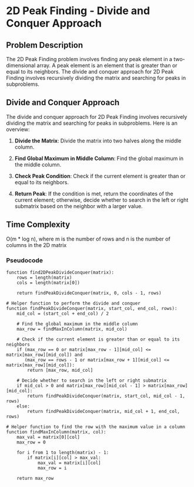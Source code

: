 # 2D Peak Finding - Divide and Conquer Approach

## Problem Description

The 2D Peak Finding problem involves finding any peak element in a two-dimensional array. A peak element is an element that is greater than or equal to its neighbors. The divide and conquer approach for 2D Peak Finding involves recursively dividing the matrix and searching for peaks in subproblems.

## Divide and Conquer Approach

The divide and conquer approach for 2D Peak Finding involves recursively dividing the matrix and searching for peaks in subproblems. Here is an overview:

1. **Divide the Matrix**: Divide the matrix into two halves along the middle column.

2. **Find Global Maximum in Middle Column**: Find the global maximum in the middle column.

3. **Check Peak Condition**: Check if the current element is greater than or equal to its neighbors.

4. **Return Peak**: If the condition is met, return the coordinates of the current element; otherwise, decide whether to search in the left or right submatrix based on the neighbor with a larger value.

## Time Complexity 
O(m * log n), where m is the number of rows and n is the number of columns in the 2D matrix

### Pseudocode

```plaintext
function find2DPeakDivideConquer(matrix):
    rows = length(matrix)
    cols = length(matrix[0])
    
    return findPeakDivideConquer(matrix, 0, cols - 1, rows)

# Helper function to perform the divide and conquer
function findPeakDivideConquer(matrix, start_col, end_col, rows):
    mid_col = (start_col + end_col) / 2
    
    # Find the global maximum in the middle column
    max_row = findMaxInColumn(matrix, mid_col)
    
    # Check if the current element is greater than or equal to its neighbors
    if (max_row == 0 or matrix[max_row - 1][mid_col] <= matrix[max_row][mid_col]) and
       (max_row == rows - 1 or matrix[max_row + 1][mid_col] <= matrix[max_row][mid_col]):
        return [max_row, mid_col]
    
    # Decide whether to search in the left or right submatrix
    if mid_col > 0 and matrix[max_row][mid_col - 1] > matrix[max_row][mid_col]:
        return findPeakDivideConquer(matrix, start_col, mid_col - 1, rows)
    else:
        return findPeakDivideConquer(matrix, mid_col + 1, end_col, rows)

# Helper function to find the row with the maximum value in a column
function findMaxInColumn(matrix, col):
    max_val = matrix[0][col]
    max_row = 0
    
    for i from 1 to length(matrix) - 1:
        if matrix[i][col] > max_val:
            max_val = matrix[i][col]
            max_row = i
    
    return max_row

